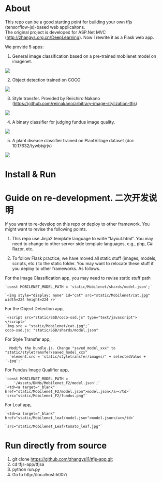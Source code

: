 # About

This repo can be a good starting point for building your own tfjs (tensorflow-js)-based web applicaitons.  
The original project is developed for ASP.Net MVC (http://zhangys.org.cn/DeepLearning). Now I rewrite it as a Flask web app.

We provide 5 apps: 

1. General image classification based on a pre-trained mobilenet model on imagenet.

<img src="image_classification.png">

2. Object detection trained on COCO

<img src="object_detection.png">

3. Style transfer. Provided by Reiichiro Nakano (https://github.com/reiinakano/arbitrary-image-stylization-tfjs)

<img src="style_transfer.png">

4. A binary classifier for judging fundus image quality.

<img src="fundus_qualifier.png">

5. A plant disease classifier trained on PlantVillage dataset (doi: 10.17632/tywbtsjrjv)

<img src="leaf.png">

# Install & Run



# Guide on re-development. 二次开发说明

If you want to re-develop on this repo or deploy to other framework. You might want to revise the following points. 

1. This repo use Jinja2 template language to write "layout.html". You may need to change to other server-side template languages, e.g., php, C# Razor, etc.
   
2. To follow Flask practice, we have moved all static stuff (images, models, scripts, etc.) to the static folder. You may want to relocate these stuff if you deploy to other frameworks. As follows.

  For the Image Classification app, you may need to revise static stuff path

    `const MOBILENET_MODEL_PATH = 'static/Mobilenet/shards/model.json';`

    `<img style="display: none" id="cat" src="static/Mobilenet/cat.jpg" width=224 height=224 />`

  For the Object Detection app, 

    `<script src="static/SSD/coco-ssd.js" type="text/javascript"></script>`
    `img.src = "static/Mobilenet/cat.jpg";`
    coco-ssd.js: "static/SSD/shards/model.json"

   For Style Transfer app,

      Modify the bundle.js. Change "saved_model_xxx" to "static/styletransfer/saved_model_xxx"
      `element.src = 'static/styletransfer/images/' + selectedValue + '.jpg';`

  For Fundus Image Qualifier app,

    `const MOBILENET_MODEL_PATH =
        '/Assets/DNNs/Mobilenet_F2/model.json';`
    `<td><a target="_blank" href="static/Mobilenet_F2/model.json">model.json</a></td>`
    `src="static/Mobilenet_F2/fundus.png"`

  For Leaf app, 

    `<td><a target="_blank" href="static/Mobilenet_leaf/model.json">model.json</a></td>`

    `src="static/Mobilenet_Leaf/tomato_leaf.jpg"`

# Run directly from source

1. git clone https://github.com/zhangys11/tfjs-app.git
2. cd tfjs-app/tfjsa
3. python run.py
4. Go to http://localhost:5007/
